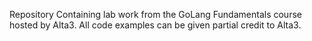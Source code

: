 Repository Containing lab work from the GoLang Fundamentals course hosted by Alta3. All code examples can be given partial credit to Alta3.
